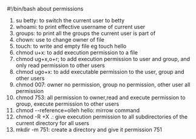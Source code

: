 #!/bin/bash
about permissions
1. su betty: to switch the current user to betty
2. whoami: to print effective username of current user
3. groups: to print all the groups the current user is part of
5. chown: use to change owner of file
6. touch: to write and empty file eg touch hello
7. chmod u+x: to add execution permission to a file
8. chmod ug+x,o+r; to add execution permission to user and group, and only read permission to other users
9. chmod ugo+x: to add executable permission to the user, group and other users
10. chmod 007: owner no permission, group no permission, other user  all permission
11. chmod 753: all permission to owner,read and execute permission to group, execute permission to other users
12. chmod --reference=olleh hello: mirrow command
13. chmod -R +X .: give execution permission to all subdirectories of the current directory for all users
14. mkdir -m 751: create a directory and give it permission 751
